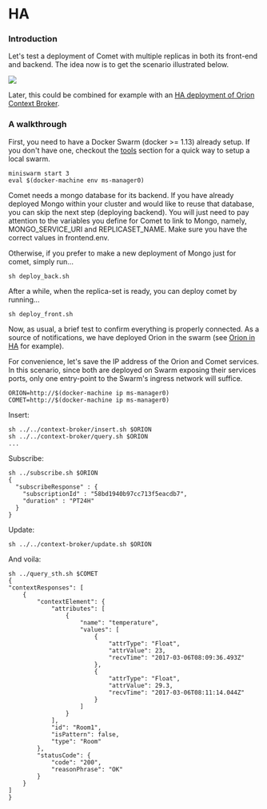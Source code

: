 # HA

### Introduction

Let's test a deployment of Comet with multiple replicas in both its front-end and backend. The idea now is to get the scenario illustrated below.

<img src='http://g.gravizo.com/g?
digraph Cluster {
    label="Docker Swarm"
    rankdir=LR;
    compound=true;
    node [shape="record" style="filled" fillcolor=aliceblue];
    splines=line;
    "Client" [shape=oval];
    "NGSI";
    "Comet LB";
    Comet1;
    Comet2;
    Comet3;
    "Comet DB 1" [shape=egg];
    "Comet DB 2" [shape=egg];
    "Comet DB 3" [shape=egg];
    "NGSI" -> "Comet LB" [label="Notifications"];
    "Client" -> "Comet LB" [label=8666];
    "Comet LB" -> {Comet1,Comet2,Comet3};
    "Comet2" -> "Comet DB 1";
    "Comet1" -> "Comet DB 1";
    "Comet3" -> "Comet DB 1";
    "Comet DB 1" -> "Comet DB 2" [dir=both];
    "Comet DB 2" -> "Comet DB 3" [dir=both];
    "Comet DB 1" -> "Comet DB 3" [dir=both];
    {rank=same; "Comet DB 2"; "Comet DB 3"}
}
'>

Later, this could be combined for example with an [HA deployment of Orion Context Broker](../../context-broker/ha/readme.md).

### A walkthrough

First, you need to have a Docker Swarm (docker >= 1.13) already setup. If you don't have one, checkout the [tools](../../../tools/readme.md) section for a quick way to setup a local swarm.

    miniswarm start 3
    eval $(docker-machine env ms-manager0)

Comet needs a mongo database for its backend. If you have already deployed Mongo within your cluster and would like to reuse that database, you can skip the next step (deploying backend). You will just need to pay attention to the variables you define for Comet to link to Mongo, namely, MONGO_SERVICE_URI and REPLICASET_NAME. Make sure you have the correct values in frontend.env.

Otherwise, if you prefer to make a new deployment of Mongo just for comet, simply run...

    sh deploy_back.sh

After a while, when the replica-set is ready, you can deploy comet by running...

    sh deploy_front.sh

Now, as usual, a brief test to confirm everything is properly connected. As a source of notifications, we have deployed Orion in the swarm (see [Orion in HA](../../context-broker/ha/readme.md) for example).

For convenience, let's save the IP address of the Orion and Comet services. In this scenario, since both are deployed on Swarm exposing their services ports, only one entry-point to the Swarm's ingress network will suffice.

    ORION=http://$(docker-machine ip ms-manager0)
    COMET=http://$(docker-machine ip ms-manager0)

Insert:

    sh ../../context-broker/insert.sh $ORION
    sh ../../context-broker/query.sh $ORION
    ...

Subscribe:

    sh ../subscribe.sh $ORION
    {
      "subscribeResponse" : {
        "subscriptionId" : "58bd1940b97cc713f5eacdb7",
        "duration" : "PT24H"
      }
    }

Update:

    sh ../../context-broker/update.sh $ORION

And voila:

    sh ../query_sth.sh $COMET
    {
    "contextResponses": [
        {
            "contextElement": {
                "attributes": [
                    {
                        "name": "temperature",
                        "values": [
                            {
                                "attrType": "Float",
                                "attrValue": 23,
                                "recvTime": "2017-03-06T08:09:36.493Z"
                            },
                            {
                                "attrType": "Float",
                                "attrValue": 29.3,
                                "recvTime": "2017-03-06T08:11:14.044Z"
                            }
                        ]
                    }
                ],
                "id": "Room1",
                "isPattern": false,
                "type": "Room"
            },
            "statusCode": {
                "code": "200",
                "reasonPhrase": "OK"
            }
        }
    ]
    }
